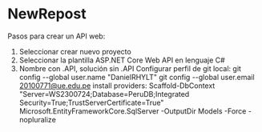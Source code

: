 # NewRepost
Pasos para crear un API web:
1.	Seleccionar crear nuevo proyecto
2.	Seleccionar la plantilla ASP.NET Core Web API en lenguaje C#
3.	Nombre con .API, solución sin .API
Configurar perfil de git local:
git config --global user.name "DanielRHYLT"
git config --global user.email 20100771@ue.edu.pe
install providers:
Scaffold-DbContext "Server=WS2300724;Database=PeruDB;Integrated Security=True;TrustServerCertificate=True" Microsoft.EntityFrameworkCore.SqlServer -OutputDir Models -Force -nopluralize

